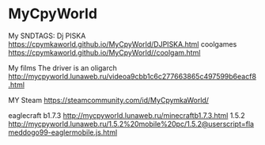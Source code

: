 # MyCpyWorld
My SNDTAGS:
Dj PISKA
https://cpymkaworld.github.io/MyCpyWorld/DJPISKA.html
coolgames
https://cpymkaworld.github.io/MyCpyWorld//coolgam.html

My films
The driver is an oligarch
http://mycpyworld.lunaweb.ru/videoa9cbb1c6c277663865c497599b6eacf8.html

MY Steam
https://steamcommunity.com/id/MyCpymkaWorld/

eaglecraft 
b1.7.3
http://mycpyworld.lunaweb.ru/minecraftb1.7.3.html
1.5.2
http://mycpyworld.lunaweb.ru/1.5.2%20mobile%20pc/1.5.2@userscript=flameddogo99-eaglermobile.js.html

